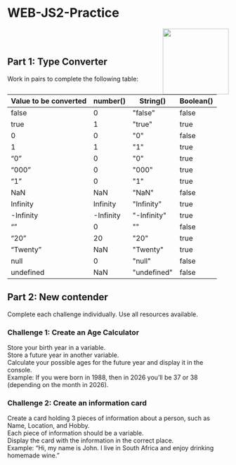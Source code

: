 # WEB-JS2-Practice

<img align="right" width="150" height="150" src="https://media-exp1.licdn.com/dms/image/C4E0BAQF7BYCCZt5epw/company-logo_200_200/0?e=2159024400&v=beta&t=qUAFP9bUgBEEXGVQYpUXW1J_OiP8e0r4rFBpqp8OrxA">


 <br/>
 <br/>


## Part 1: Type Converter

Work in pairs to complete the following table:

| Value to be converted | number()  | String()  | Boolean() |
|-----------------------|-----------|-----------|-----------|
| false                 |    0      | "false"   |   false   |
| true                  |    1      | "true"    |   true    |
| 0                     |    0      |   "0"     |   false   |
| 1                     |    1      |   "1"     |   true    |
| “0”                   |    0      |   "0"     |   true    |
| “000”                 |    0      |  "000"    |   true    |
| “1”                   |    0      |   "1"     |   true    |
| NaN                   |   NaN     |   "NaN"   |   false   |
| Infinity              | Infinity  |"Infinity" |   true    |
| -Infinity             |-Infinity  |"-Infinity"|   true    |
| “”                    |    0      |    ""     |   false   |
| “20”                  |    20     |    "20"   |   true    |
| “Twenty”              |    NaN    | "Twenty"  |   true    |
| null                  |    0      |  "null"   |   false   |
| undefined             |    NaN    |"undefined"|   false   |


## Part 2:  New contender

Complete each challenge individually. Use all resources available. 

### Challenge 1: Create an Age Calculator

Store your birth year in a variable.<br>
Store a future year in another variable. <br>
Calculate your possible ages for the future year and display it in the console. <br>
Example: If you were born in 1988, then in 2026 you’ll be 37 or 38 (depending on the month in 2026).



### Challenge 2: Create an information card

Create a card holding 3 pieces of information about a person, such as Name, Location, and Hobby.<br>
Each piece of information should be a variable.<br>
Display the card with the information in the correct place.<br>
Example: “Hi, my name is John. I live in South Africa and enjoy drinking homemade wine.”<br>

